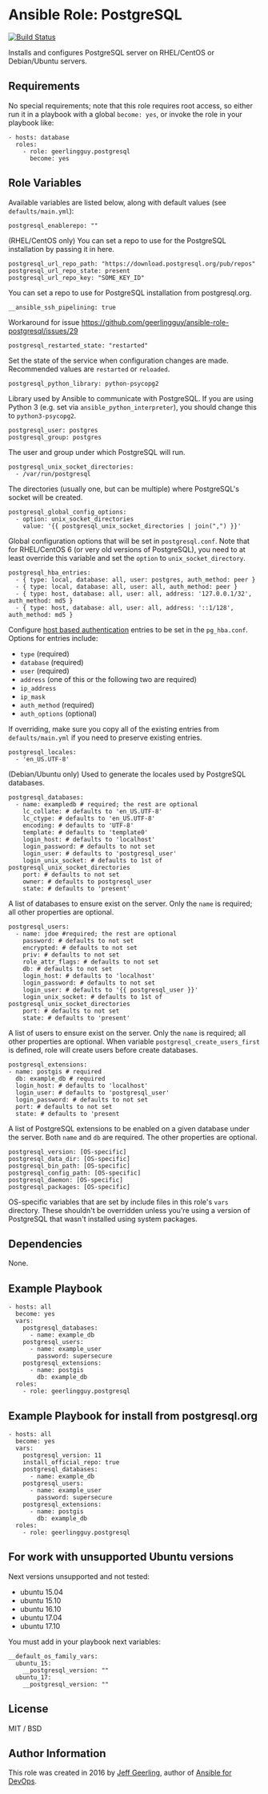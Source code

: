 # Ansible Role: PostgreSQL

[![Build Status](https://travis-ci.org/AlexGluck/ansible-role-postgresql.svg?branch=master)](https://travis-ci.org/AlexGluck/ansible-role-postgresql)

Installs and configures PostgreSQL server on RHEL/CentOS or Debian/Ubuntu servers.

## Requirements

No special requirements; note that this role requires root access, so either run it in a playbook with a global `become: yes`, or invoke the role in your playbook like:

    - hosts: database
      roles:
        - role: geerlingguy.postgresql
          become: yes

## Role Variables

Available variables are listed below, along with default values (see `defaults/main.yml`):

    postgresql_enablerepo: ""

(RHEL/CentOS only) You can set a repo to use for the PostgreSQL installation by passing it in here.

    postgresql_url_repo_path: "https://download.postgresql.org/pub/repos"
    postgresql_url_repo_state: present
    postgresql_url_repo_key: "SOME_KEY_ID"

You can set a repo to use for PostgreSQL installation from postgresql.org.

    __ansible_ssh_pipelining: true

Workaround for issue <https://github.com/geerlingguy/ansible-role-postgresql/issues/29>

    postgresql_restarted_state: "restarted"

Set the state of the service when configuration changes are made. Recommended values are `restarted` or `reloaded`.

    postgresql_python_library: python-psycopg2

Library used by Ansible to communicate with PostgreSQL. If you are using Python 3 (e.g. set via `ansible_python_interpreter`), you should change this to `python3-psycopg2`.

    postgresql_user: postgres
    postgresql_group: postgres

The user and group under which PostgreSQL will run.

    postgresql_unix_socket_directories:
      - /var/run/postgresql

The directories (usually one, but can be multiple) where PostgreSQL's socket will be created.

    postgresql_global_config_options:
      - option: unix_socket_directories
        value: '{{ postgresql_unix_socket_directories | join(",") }}'

Global configuration options that will be set in `postgresql.conf`. Note that for RHEL/CentOS 6 (or very old versions of PostgreSQL), you need to at least override this variable and set the `option` to `unix_socket_directory`.

    postgresql_hba_entries:
      - { type: local, database: all, user: postgres, auth_method: peer }
      - { type: local, database: all, user: all, auth_method: peer }
      - { type: host, database: all, user: all, address: '127.0.0.1/32', auth_method: md5 }
      - { type: host, database: all, user: all, address: '::1/128', auth_method: md5 }

Configure [host based authentication](https://www.postgresql.org/docs/current/static/auth-pg-hba-conf.html) entries to be set in the `pg_hba.conf`. Options for entries include:

- `type` (required)
- `database` (required)
- `user` (required)
- `address` (one of this or the following two are required)
- `ip_address`
- `ip_mask`
- `auth_method` (required)
- `auth_options` (optional)

If overriding, make sure you copy all of the existing entries from `defaults/main.yml` if you need to preserve existing entries.

    postgresql_locales:
      - 'en_US.UTF-8'

(Debian/Ubuntu only) Used to generate the locales used by PostgreSQL databases.

    postgresql_databases:
      - name: exampledb # required; the rest are optional
        lc_collate: # defaults to 'en_US.UTF-8'
        lc_ctype: # defaults to 'en_US.UTF-8'
        encoding: # defaults to 'UTF-8'
        template: # defaults to 'template0'
        login_host: # defaults to 'localhost'
        login_password: # defaults to not set
        login_user: # defaults to 'postgresql_user'
        login_unix_socket: # defaults to 1st of postgresql_unix_socket_directories
        port: # defaults to not set
        owner: # defaults to postgresql_user
        state: # defaults to 'present'

A list of databases to ensure exist on the server. Only the `name` is required; all other properties are optional.

    postgresql_users:
      - name: jdoe #required; the rest are optional
        password: # defaults to not set
        encrypted: # defaults to not set
        priv: # defaults to not set
        role_attr_flags: # defaults to not set
        db: # defaults to not set
        login_host: # defaults to 'localhost'
        login_password: # defaults to not set
        login_user: # defaults to '{{ postgresql_user }}'
        login_unix_socket: # defaults to 1st of postgresql_unix_socket_directories
        port: # defaults to not set
        state: # defaults to 'present'

A list of users to ensure exist on the server. Only the `name` is required; all other properties are optional. When variable `postgresql_create_users_first` is defined, role will create users before create databases.

    postgresql_extensions:
    - name: postgis # required
      db: example_db # required
      login_host: # defaults to 'localhost'
      login_user: # defaults to 'postgresql_user'
      login_password: # defaults to not set
      port: # defaults to not set
      state: # defaults to 'present

A list of PostgreSQL extensions to be enabled on a given database under the server. Both `name` and `db` are required. The other properties are optional.

    postgresql_version: [OS-specific]
    postgresql_data_dir: [OS-specific]
    postgresql_bin_path: [OS-specific]
    postgresql_config_path: [OS-specific]
    postgresql_daemon: [OS-specific]
    postgresql_packages: [OS-specific]

OS-specific variables that are set by include files in this role's `vars` directory. These shouldn't be overridden unless you're using a version of PostgreSQL that wasn't installed using system packages.

## Dependencies

None.

## Example Playbook

    - hosts: all
      become: yes
      vars:
        postgresql_databases:
          - name: example_db
        postgresql_users:
          - name: example_user
            password: supersecure
        postgresql_extensions:
          - name: postgis
            db: example_db
      roles:
        - role: geerlingguy.postgresql

## Example Playbook for install from postgresql.org

    - hosts: all
      become: yes
      vars:
        postgresql_version: 11
        install_official_repo: true
        postgresql_databases:
          - name: example_db
        postgresql_users:
          - name: example_user
            password: supersecure
        postgresql_extensions:
          - name: postgis
            db: example_db
      roles:
        - role: geerlingguy.postgresql

## For work with unsupported Ubuntu versions

Next versions unsupported and not tested:

- ubuntu 15.04
- ubuntu 15.10
- ubuntu 16.10
- ubuntu 17.04
- ubuntu 17.10

You must add in your playbook next variables:

    __default_os_family_vars:
      ubuntu_15:
        __postgresql_version: ""
      ubuntu_17:
        __postgresql_version: ""

## License

MIT / BSD

## Author Information

This role was created in 2016 by [Jeff Geerling](https://www.jeffgeerling.com/), author of [Ansible for DevOps](https://www.ansiblefordevops.com/).
